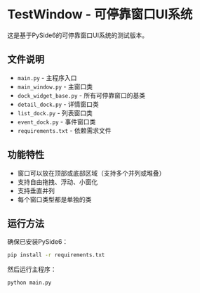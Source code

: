 # TestWindow - 可停靠窗口UI系统

这是基于PySide6的可停靠窗口UI系统的测试版本。

## 文件说明

- `main.py` - 主程序入口
- `main_window.py` - 主窗口类
- `dock_widget_base.py` - 所有可停靠窗口的基类
- `detail_dock.py` - 详情窗口类
- `list_dock.py` - 列表窗口类
- `event_dock.py` - 事件窗口类
- `requirements.txt` - 依赖需求文件

## 功能特性

- 窗口可以放在顶部或底部区域（支持多个并列或堆叠）
- 支持自由拖拽、浮动、小窗化
- 支持垂直并列
- 每个窗口类型都是单独的类

## 运行方法

确保已安装PySide6：

```bash
pip install -r requirements.txt
```

然后运行主程序：

```bash
python main.py
``` 